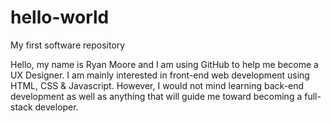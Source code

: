 # hello-world
My first software repository

Hello, my name is Ryan Moore and I am using GitHub to help me become a UX Designer.
I am mainly interested in front-end web development using HTML, CSS & Javascript.
However, I would not mind learning back-end development as well as anything that will guide me toward becoming a full-stack developer.
